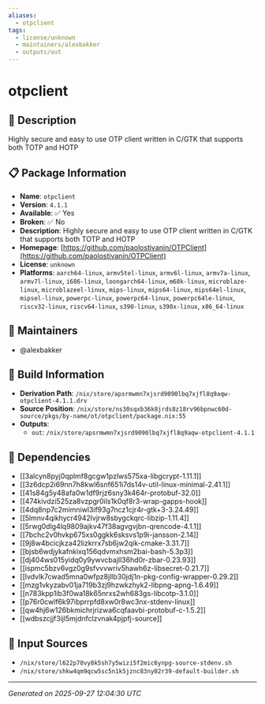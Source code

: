 ```yaml
---
aliases:
  - otpclient
tags:
  - license/unknown
  - maintainers/alexbakker
  - outputs/out
---
```


# otpclient

## 📝 Description

Highly secure and easy to use OTP client written in C/GTK that supports both TOTP and HOTP

## 📋 Package Information

- **Name**: `otpclient`
- **Version**: `4.1.1`
- **Available**: ✅ Yes
- **Broken**: ✅ No
- **Description**: Highly secure and easy to use OTP client written in C/GTK that supports both TOTP and HOTP
- **Homepage**: [https://github.com/paolostivanin/OTPClient](https://github.com/paolostivanin/OTPClient)
- **License**: `unknown`
- **Platforms**: `aarch64-linux`, `armv5tel-linux`, `armv6l-linux`, `armv7a-linux`, `armv7l-linux`, `i686-linux`, `loongarch64-linux`, `m68k-linux`, `microblaze-linux`, `microblazeel-linux`, `mips-linux`, `mips64-linux`, `mips64el-linux`, `mipsel-linux`, `powerpc-linux`, `powerpc64-linux`, `powerpc64le-linux`, `riscv32-linux`, `riscv64-linux`, `s390-linux`, `s390x-linux`, `x86_64-linux`
## 👥 Maintainers

- @alexbakker


## 🔧 Build Information

- **Derivation Path**: `/nix/store/apsrmwmn7xjsrd9090lbq7xjfl8q9aqw-otpclient-4.1.1.drv`
- **Source Position**: `/nix/store/ns30sqxb36k8jrds8z18rv96bpnwc60d-source/pkgs/by-name/ot/otpclient/package.nix:55`
- **Outputs**:
  - `out`:  `/nix/store/apsrmwmn7xjsrd9090lbq7xjfl8q9aqw-otpclient-4.1.1`

## 🔗 Dependencies

- [[3alcyn8pyj0qplmf8gcgw1pzlws575xa-libgcrypt-1.11.1]]
- [[3z6dcp2i69nn7h8kwl6snf651i7ds14v-util-linux-minimal-2.41.1]]
- [[41s84g5y48afa0w1df9rjz6sny3k464r-protobuf-32.0]]
- [[474kivdzi525za8vzpgr0ils1k0qf8r3-wrap-gapps-hook]]
- [[4dq8np7c2mimniwl3if93g7ncz1cjr4r-gtk+3-3.24.49]]
- [[5lmnv4qikhycr4942lvjrw8sbygckqrc-libzip-1.11.4]]
- [[5rwg0dlg4lq9809ajkv47f38agvgvjbn-qrencode-4.1.1]]
- [[7bchc2v0hvkp675xs0ggkk6sksvs1p9i-jansson-2.14]]
- [[9j8w4bcicjkza42lizkrrx7sb6jw2qik-cmake-3.31.7]]
- [[bjsb6wdjykafnkixq156qdvmxhsm2bai-bash-5.3p3]]
- [[dj404ws015yidq0y9ywvcbajll36hd0r-zbar-0.23.93]]
- [[ispmc5bzv6vgz0g9sfvvvwriv5hawh6z-libsecret-0.21.7]]
- [[lvdvlk7cwad5mna0wfpz8jllb30jdj1n-pkg-config-wrapper-0.29.2]]
- [[mzg1vkyzabv01ja719b3zj9hzwkzhyk2-libpng-apng-1.6.49]]
- [[n783kpp1ib3f0wa18k65nrxs2wh683gs-libcotp-3.1.0]]
- [[p76r0cwlf6k97ibprrpfd8xw0r8wc3nx-stdenv-linux]]
- [[qw4hj6w126bkmichrjrizwa6cqfaavbi-protobuf-c-1.5.2]]
- [[wdbszcjjf3ijl5mjdnfclzvnak4pjpfj-source]]

## 📁 Input Sources

- `/nix/store/l622p70vy8k5sh7y5wizi5f2mic6ynpg-source-stdenv.sh`
- `/nix/store/shkw4qm9qcw5sc5n1k5jznc83ny02r39-default-builder.sh`

---
*Generated on 2025-09-27 12:04:30 UTC*
